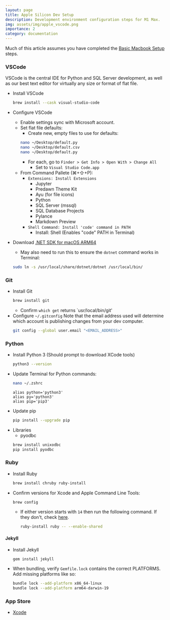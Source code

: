 ```yaml
---
layout: page
title: Apple Silicon Dev Setup
description: Development environment configuration steps for M1 Max. 
img: assets/img/apple_vscode.png
importance: 2
category: documentation
---
```


Much of this article assumes you have completed the [Basic Macbook Setup](../macbook_setup) steps.

### VSCode
VSCode is the central IDE for Python and SQL Server development, as well as our best text editor for virtually any size or format of flat file. 

- Install VSCode
    ```zsh
    brew install --cask visual-studio-code
    ```
- Configure VSCode
    - Enable settings sync with Microsoft account. 
    - Set flat file defaults:
        - Create new, empty files to use for defaults: 
        ```zsh
        nano ~/Desktop/default.py
        nano ~/Desktop/default.csv
        nano ~/Desktop/default.py
        ```
        - For each, go to `Finder > Get Info > Open With > Change All`
            - Set to `Visual Studio Code.app`
    - From Command Pallete (⌘+⇧+P):
        - `Extensions: Install Extensions`
            - Jupyter
            - Predawn Theme Kit
            - Ayu (for file icons)
            - Python
            - SQL Server (mssql)
            - SQL Database Projects
            - Pylance
            - Markdown Preview
        - `Shell Command: Install 'code' command in PATH`
            - Install: Shell (Enables "code" PATH in Terminal)
        
- Download [.NET SDK for macOS ARM64](https://dotnet.microsoft.com/en-us/download/dotnet/6.0)
    - May also need to run this to ensure the `dotnet` command works in Terminal:
    ```zsh
    sudo ln -s /usr/local/share/dotnet/dotnet /usr/local/bin/
    ```

### Git
- Install Git
    ```zsh
    brew install git
    ```
    - Confirm `which get` returns `usr/local/bin/git'
- Configure `~/.gitconfig` 
    Note that the email address used will determine which account is publishing changes from your dev computer.
    ```zsh
    git config --global user.email "<EMAIL_ADDRESS>"
    ```

### Python
- Install Python 3 (Should prompt to download XCode tools)
    ```zsh
    python3 --version
    ```
- Update Terminal for Python commands:
    ```zsh
    nano ~/.zshrc
    ```
    ```.zshrc
    alias python='python3'
    alias py='python3'
    alias pip='pip3'
    ```
- Update pip
    ```zsh
    pip install --upgrade pip
    ```
- Libraries
    - pyodbc
    ```zsh
    brew install unixodbc
    pip install pyodbc
    ```

### Ruby
- Install Ruby
    ```zsh
    brew install chruby ruby-install
    ```
- Confirm versions for Xcode and Apple Command Line Tools:
    ```zsh
    brew config 
    ```
    - If either version starts with `14` then run the following command. If they don't, check [here](https://www.moncefbelyamani.com/how-to-install-xcode-homebrew-git-rvm-ruby-on-mac/).
        ```zsh
        ruby-install ruby -- --enable-shared
        ```

#### Jekyll
- Install Jekyll
    ```zsh
    gem install jekyll
    ```
- When bundling, verify `Gemfile.lock` contains the correct PLATFORMS. Add missing platforms like so: 
    ```zsh
    bundle lock --add-platform x86_64-linux
    bundle lock --add-platform arm64-darwin-19
    ```


### App Store 
- [Xcode](https://apps.apple.com/us/app/xcode/id497799835?mt=12)